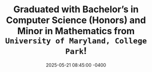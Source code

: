 ---
title: "Graduated with Bachelor’s in Computer Science (Honors) and Minor in Mathematics from <code>University of Maryland, College Park</code>!"
date: 2025-05-21 08:45:00 -0400
---